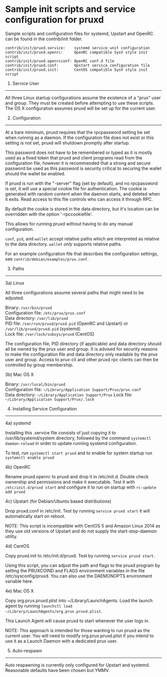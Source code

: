 Sample init scripts and service configuration for pruxd
==========================================================

Sample scripts and configuration files for systemd, Upstart and OpenRC
can be found in the contrib/init folder.

    contrib/init/pruxd.service:    systemd service unit configuration
    contrib/init/pruxd.openrc:     OpenRC compatible SysV style init script
    contrib/init/pruxd.openrcconf: OpenRC conf.d file
    contrib/init/pruxd.conf:       Upstart service configuration file
    contrib/init/pruxd.init:       CentOS compatible SysV style init script

1. Service User
---------------------------------

All three Linux startup configurations assume the existence of a "prux" user
and group.  They must be created before attempting to use these scripts.
The OS X configuration assumes pruxd will be set up for the current user.

2. Configuration
---------------------------------

At a bare minimum, pruxd requires that the rpcpassword setting be set
when running as a daemon.  If the configuration file does not exist or this
setting is not set, pruxd will shutdown promptly after startup.

This password does not have to be remembered or typed as it is mostly used
as a fixed token that pruxd and client programs read from the configuration
file, however it is recommended that a strong and secure password be used
as this password is security critical to securing the wallet should the
wallet be enabled.

If pruxd is run with the "-server" flag (set by default), and no rpcpassword is set,
it will use a special cookie file for authentication. The cookie is generated with random
content when the daemon starts, and deleted when it exits. Read access to this file
controls who can access it through RPC.

By default the cookie is stored in the data directory, but it's location can be overridden
with the option '-rpccookiefile'.

This allows for running pruxd without having to do any manual configuration.

`conf`, `pid`, and `wallet` accept relative paths which are interpreted as
relative to the data directory. `wallet` *only* supports relative paths.

For an example configuration file that describes the configuration settings,
see `contrib/debian/examples/prux.conf`.

3. Paths
---------------------------------

3a) Linux

All three configurations assume several paths that might need to be adjusted.

Binary:              `/usr/bin/pruxd`  
Configuration file:  `/etc/prux/prux.conf`  
Data directory:      `/var/lib/pruxd`  
PID file:            `/var/run/pruxd/pruxd.pid` (OpenRC and Upstart) or `/var/lib/pruxd/pruxd.pid` (systemd)  
Lock file:           `/var/lock/subsys/pruxd` (CentOS)  

The configuration file, PID directory (if applicable) and data directory
should all be owned by the prux user and group.  It is advised for security
reasons to make the configuration file and data directory only readable by the
prux user and group.  Access to prux-cli and other pruxd rpc clients
can then be controlled by group membership.

3b) Mac OS X

Binary:              `/usr/local/bin/pruxd`  
Configuration file:  `~/Library/Application Support/Prux/prux.conf`  
Data directory:      `~/Library/Application Support/Prux`
Lock file:           `~/Library/Application Support/Prux/.lock`

4. Installing Service Configuration
-----------------------------------

4a) systemd

Installing this .service file consists of just copying it to
/usr/lib/systemd/system directory, followed by the command
`systemctl daemon-reload` in order to update running systemd configuration.

To test, run `systemctl start pruxd` and to enable for system startup run
`systemctl enable pruxd`

4b) OpenRC

Rename pruxd.openrc to pruxd and drop it in /etc/init.d.  Double
check ownership and permissions and make it executable.  Test it with
`/etc/init.d/pruxd start` and configure it to run on startup with
`rc-update add pruxd`

4c) Upstart (for Debian/Ubuntu based distributions)

Drop pruxd.conf in /etc/init.  Test by running `service pruxd start`
it will automatically start on reboot.

NOTE: This script is incompatible with CentOS 5 and Amazon Linux 2014 as they
use old versions of Upstart and do not supply the start-stop-daemon utility.

4d) CentOS

Copy pruxd.init to /etc/init.d/pruxd. Test by running `service pruxd start`.

Using this script, you can adjust the path and flags to the pruxd program by
setting the PRUXCOIND and FLAGS environment variables in the file
/etc/sysconfig/pruxd. You can also use the DAEMONOPTS environment variable here.

4e) Mac OS X

Copy org.prux.pruxd.plist into ~/Library/LaunchAgents. Load the launch agent by
running `launchctl load ~/Library/LaunchAgents/org.prux.pruxd.plist`.

This Launch Agent will cause pruxd to start whenever the user logs in.

NOTE: This approach is intended for those wanting to run pruxd as the current user.
You will need to modify org.prux.pruxd.plist if you intend to use it as a
Launch Daemon with a dedicated prux user.

5. Auto-respawn
-----------------------------------

Auto respawning is currently only configured for Upstart and systemd.
Reasonable defaults have been chosen but YMMV.
